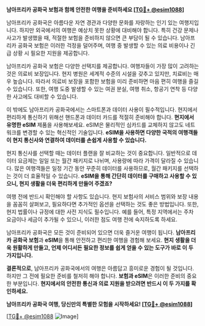 **남아프리카 공화국 보험과 함께 안전한 여행을 준비하세요 [[TG💪+ @esim1088](https://t.me/s/esim1088)]**

남아프리카 공화국은 아름다운 자연 경관과 다양한 문화를 자랑하는 인기 있는 여행지입니다. 하지만 외국에서의 여행은 예상치 못한 상황에 대비해야 합니다. 특히 건강 문제나 사고가 발생했을 때, 적절한 보험을 준비하지 않으면 큰 부담이 될 수 있습니다. 남아프리카 공화국 보험은 이러한 걱정을 덜어주며, 여행 중 발생할 수 있는 의료 비용이나 긴급 상황 시 필요한 지원을 제공합니다.

남아프리카 공화국 보험은 다양한 선택지를 제공합니다. 여행자들이 가장 많이 고려하는 것은 의료비 보장입니다. 현지 병원은 세계적 수준의 시설을 갖추고 있지만, 치료비는 매우 높습니다. 따라서 의료비 보장을 포함한 보험을 미리 준비하면 마음 편히 여행을 즐길 수 있습니다. 또한, 여행 도중 발생할 수 있는 여권 분실, 여행 취소, 항공기 연착 등 다양한 사고에도 대비할 수 있습니다.

이 밖에도 남아프리카 공화국에서는 스마트폰과 데이터 사용이 필수적입니다. 현지에서 편리하게 통신하기 위해선 핸드폰과 데이터 카드를 적절히 준비해야 합니다. **현지에서 유명한 eSIM** 제품을 사용해보세요. eSIM은 물리적인 심카드를 교체하지 않고도 네트워크를 변경할 수 있는 혁신적인 기술입니다. **eSIM을 사용하면 다양한 국적의 여행객들이 현지 통신사와 연결하여 데이터를 손쉽게 사용할 수 있습니다.**

현지 통신사를 선택할 때는 데이터 플랜을 잘 비교하는 것이 중요합니다. 일반적으로 데이터 요금제는 일일 또는 월간 패키지로 나뉘며, 사용량에 따라 가격이 달라질 수 있습니다. 많은 여행객들은 일정 기간 동안 꾸준히 데이터를 사용하므로, 월간 패키지를 선택하는 것이 더 효율적일 수 있습니다. **eSIM을 통해 간단히 데이터를 구매하고 사용할 수 있으니, 현지 생활을 더욱 편리하게 만들어 주겠죠?**

여행 전에 반드시 확인해야 할 사항도 있습니다. 현지 보험사의 서비스 범위와 보장 내용을 꼼꼼히 살펴보고, 필요하다면 추가적인 옵션을 선택하는 것도 좋은 방법입니다. 또한, 현지 법률이나 규정에 대한 사전 지식도 필수입니다. 예를 들어, 특정 지역에서는 주차 요금이나 세금이 추가될 수 있으니, 이러한 점도 여행 전에 숙지하도록 하세요.

남아프리카 공화국은 모든 것이 준비되어 있으면 더욱 즐거운 여행이 됩니다. **남아프리카 공화국 보험**과 **eSIM**을 통해 안전하고 편리한 여행을 경험해 보세요. **현지 생활을 더욱 원활하게 만들고, 언제 어디서든 필요한 정보를 쉽게 얻을 수 있는 도구가 바로 이 두 가지입니다.**

**결론적으로**, 남아프리카 공화국에서의 여행은 아름답고 흥미로운 경험이 될 것입니다. 하지만 그 전에 필요한 준비를 철저히 해야 합니다. **보험과 eSIM**은 이러한 준비의 중요한 부분입니다. **현지에서의 안전한 통신과 의료 지원을 받으려면 반드시 이 두 가지를 확인하세요.**

**남아프리카 공화국 여행, 당신만의 특별한 모험을 시작하세요! [[TG💪+ @esim1088](https://t.me/s/esim1088)]**

[[TG💪+ @esim1088](https://t.me/s/esim1088) ![Image](https://i.postimg.cc/Y0z9fWf4/image.png)]
